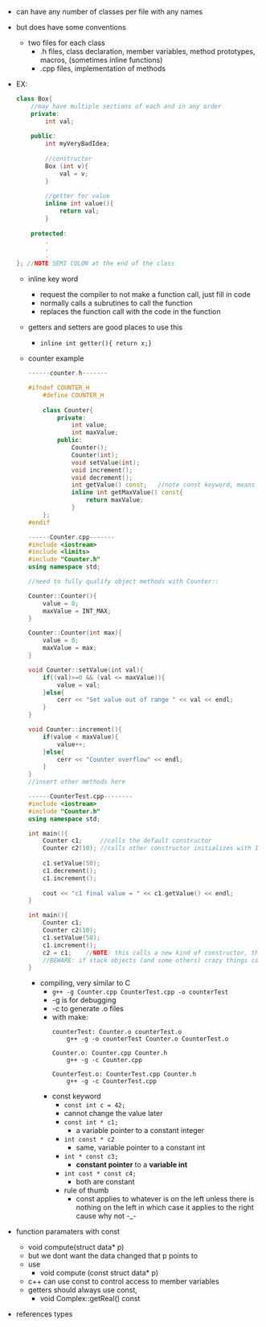 - can have any number of classes per file with any names
- but does have some conventions
	- two files for each class
		- .h files, class declaration, member variables, method prototypes, macros, (sometimes inline functions)
		- .cpp files, implementation of methods
- EX:
	```cpp
	class Box{
		//may have multiple sections of each and in any order
		private:
			int val;
			
		public:
			int myVeryBadIdea;
			
			//constructor
			Box (int v){
				val = v;
			}
			
			//getter for value
			inline int value(){
				return val;
			}
		
		protected:
			.
			.
			.
	}; //NOTE SEMI COLON at the end of the class
	```
	
	- inline key word
		- request the compiler to not make a function call, just fill in code
		- normally calls a subrutines to call the function
		- replaces the function call with the code in the function
	- getters and setters are good places to use this
		- `inline int getter(){ return x;}`
	- counter example
		```cpp
		------counter.h-------
		
		#ifndef COUNTER_H
			#define COUNTER_H
			
			class Counter{
				private:
					int value;
					int maxValue;
				public:
					Counter();
					Counter(int);
					void setValue(int);
					void increment();
					void decrement();
					int getValue() const;	//note const keyword, means this method cannot make changes to the class member
					inline int getMaxValue() const{
						return maxValue;
					}
			};
		#endif
		```
		
		```cpp
		------Counter.cpp-------
		#include <iostream>
		#include <limits>
		#include "Counter.h"
		using namespace std;
		
		//need to fully qualify object methods with Counter::
		
		Counter::Counter(){	
			value = 0;
			maxValue = INT_MAX;
		}
		
		Counter::Counter(int max){
			value = 0;
			maxValue = max;
		}
		
		void Counter::setValue(int val){
			if((val)>=0 && (val <= maxValue)){
				value = val;
			}else{
				cerr << "Set value out of range " << val << endl;
			}
		}
		
		void Counter::increment(){
			if(value < maxValue){
				value++;
			}else{
				cerr << "Counter overflow" << endl;
			}
		}
		//insert other methods here
		
		```
		
		```cpp
		------CounterTest.cpp--------
		#include <iostream>
		#include "Counter.h"
		using namespace std;
		
		int main(){
			Counter c1;		//calls the default constructor
			Counter c2(10); //calls other constructor initializes with 10
			
			c1.setValue(50);
			c1.decrement();
			c1.increment();
			
			cout << "c1 final value = " << c1.getValue() << endl;
		}
		
		int main(){
			Counter c1;
			Counter c2(10);
			c1.setValue(50);
			c1.increment();
			c2 = c1; 	//NOTE: this calls a new kind of constructor, the copy constructor, copies c1 into c2
			//BEWARE: if stack objects (and some others) crazy things can happen
		}
		```
		- compiling, very similar to C
			- `g++ -g Counter.cpp CounterTest.cpp -o counterTest`
			- -g is for debugging
			- -c to generate .o files
			- with make:
				```
				counterTest: Counter.o counterTest.o
					g++ -g -o counterTest Counter.o CounterTest.o
				
				Counter.o: Counter.cpp Counter.h
					g++ -g -c Counter.cpp
				
				CounterTest.o: CounterTest.cpp Counter.h
					g++ -g -c CounterTest.cpp
				```
			- const keyword
				- `const int c = 42;`
				- cannot change the value later
				- `const int * c1;`
					- a variable pointer to a constant integer
				- `int const * c2`
					- same, variable pointer to a constant int
				- `int * const c3;`
					- **constant pointer** to a **variable int**
				- `int cost * const c4;`
					- both are constant
				- rule of thumb
					- const applies to whatever is on the left unless there is nothing on the left in which case it applies to the right cause why not -_-
- function paramaters with const
	- void compute(struct data* p)
	- but we dont want the data changed that p points to
	- use
		- void compute (const struct data* p)
	- c++ can use const to control access to member variables
	- getters should always use const,
		- void Complex::getReal() const
- references types